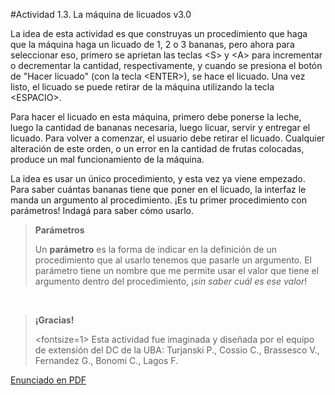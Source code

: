 #Actividad 1.3. La máquina de licuados v3.0

La idea de esta actividad es que construyas un procedimiento que haga que la máquina haga un licuado
de 1, 2 o 3 bananas, pero ahora para seleccionar eso, primero se aprietan las teclas <S\> y <A\> para
incrementar o decrementar la cantidad, respectivamente, y cuando se presiona el botón de "Hacer licuado" 
(con la tecla <ENTER\>), se hace el licuado. 
Una vez listo, el licuado se puede retirar de la máquina utilizando la tecla <ESPACIO\>.

Para hacer el licuado en esta máquina, primero debe ponerse la leche, luego la cantidad de bananas necesaria, luego licuar, servir y entregar el licuado.
Para volver a comenzar, el usuario debe retirar el licuado.
Cualquier alteración de este orden, o un error en la cantidad de frutas colocadas, produce un mal funcionamiento 
de la máquina.


La idea es usar un único procedimiento, y esta vez ya viene empezado. 
Para saber cuántas bananas tiene que poner en el licuado, la interfaz le manda un argumento al
procedimiento.
¡Es tu primer procedimiento con parámetros!
Indagá para saber cómo usarlo.

> **Parámetros**
>
> Un **parámetro** es la forma de indicar en la definición de un procedimiento que al usarlo
> tenemos que pasarle un argumento.
> El parámetro tiene un nombre que me permite usar el valor que tiene el argumento dentro del
> procedimiento, ¡_sin saber cuál es ese valor_!

&nbsp;

> **¡Gracias!**
>
> <fontsize=1>
> Esta actividad fue imaginada y diseñada por el equipo de extensión del DC de la UBA: 
> Turjanski P., Cossio C., Brassesco V.,  Fernandez G., Bonomi C., Lagos F.
> </fontsize>


[Enunciado en PDF][PDF]

[PDF]: 
https://raw.githubusercontent.com/gobstones/laprogramacionysudidactica2/master/Proyectos/2.Par%C3%A1metros%20y%20Entrada-Salida/1.3.La%20m%C3%A1quina%20de%20licuados%20v3.0/assets/resources/description.pdf "Enunciado de 'La máquina de licuados v3.0' en PDF"